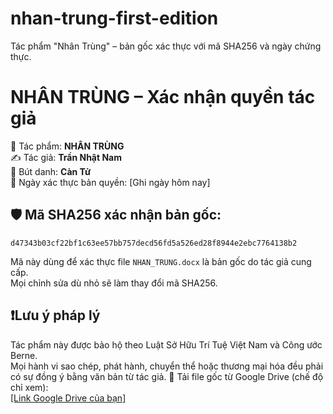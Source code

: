 # nhan-trung-first-edition
Tác phẩm "Nhân Trùng" – bản gốc xác thực với mã SHA256 và ngày chứng thực.
# NHÂN TRÙNG – Xác nhận quyền tác giả

📘 Tác phẩm: **NHÂN TRÙNG**  
✍️ Tác giả: **Trần Nhật Nam**  
🔖 Bút danh: **Càn Tử**  
📅 Ngày xác thực bản quyền: [Ghi ngày hôm nay]

## 🛡 Mã SHA256 xác nhận bản gốc:
`d47343b03cf22bf1c63ee57bb757decd56fd5a526ed28f8944e2ebc7764138b2`

Mã này dùng để xác thực file `NHAN_TRUNG.docx` là bản gốc do tác giả cung cấp.  
Mọi chỉnh sửa dù nhỏ sẽ làm thay đổi mã SHA256.

## ❗️Lưu ý pháp lý
Tác phẩm này được bảo hộ theo Luật Sở Hữu Trí Tuệ Việt Nam và Công ước Berne.  
Mọi hành vi sao chép, phát hành, chuyển thể hoặc thương mại hóa đều phải có sự đồng ý bằng văn bản từ tác giả.
🔗 Tải file gốc từ Google Drive (chế độ chỉ xem):  
[[Link Google Drive của bạn]](https://docs.google.com/document/d/1t1mfwq6WcfWldqiCgjX-aVj_grqBlBay/edit?usp=sharing&ouid=108711321766297630283&rtpof=true&sd=true)
